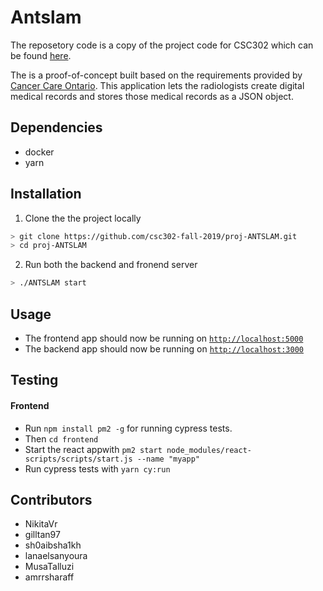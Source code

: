 # Antslam
The reposetory code is a copy of the project code for CSC302 which can be found [here](https://github.com/csc302-fall-2019/proj-ANTSLAM).

The is a proof-of-concept built based on the requirements provided by [Cancer Care Ontario](https://www.cancercareontario.ca/en). This application lets the radiologists create digital medical records and stores those medical records as a JSON object. 



## Dependencies 
- docker
- yarn

## Installation
1. Clone the the project locally 
```bash
> git clone https://github.com/csc302-fall-2019/proj-ANTSLAM.git
> cd proj-ANTSLAM
```
2. Run both the backend and fronend server
```bash 
> ./ANTSLAM start 
```

## Usage
- The frontend app should now be running on [`http://localhost:5000`](http://localhost:5000)
- The backend app should now be running on [`http://localhost:3000`](http://localhost:3000)

## Testing
#### Frontend

- Run `npm install pm2 -g` for running cypress tests.
- Then `cd frontend`
- Start the react appwith `pm2 start node_modules/react-scripts/scripts/start.js --name "myapp"`
- Run cypress tests with `yarn cy:run`

## Contributors 
- NikitaVr
- gilltan97
- sh0aibsha1kh
- lanaelsanyoura
- MusaTalluzi
- amrrsharaff
